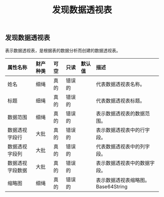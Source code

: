 ﻿---
title: 发现数据透视表
second_title: Aspose.Cells Cloud Documen
type: docs
url: /zh/specification/model/discoverpivottable/
description: Aspose.Cells 云模型规范：DiscoverPivotTable。轻松处理 Excel 和其他电子表格文档，具有打开、生成、编辑、拆分、合并、比较和转换等功能
kwords: Excel，Office，电子表格，云 REST API，发现数据透视表
weight: 50
---
## **发现数据透视表**

表示数据透视表，是根据表的数据分析而创建的数据透视表。

|属性名称|财产种类|可空|只读|默认值|描述|
|:- |:- |:- |:- |:- |:- |
|姓名|细绳|真的|错误的||代表数据透视表名称。|
|标题|细绳|真的|错误的||代表数据透视表标题。|
|数据范围|细绳|真的|错误的||表示数据透视表的数据范围。|
|数据透视字段行|大批<Integer> |真的|错误的||表示数据透视表中的行字段。|
|数据透视字段列|大批<Integer> |真的|错误的||代表数据透视表中的列字段。|
|数据透视字段数据|大批<Integer> |真的|错误的||表示数据透视表中的数据字段。|
|缩略图|细绳|真的|错误的||表示数据透视表缩略图。Base64String|

